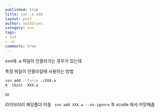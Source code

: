 ```yaml
---
published: true
title: svn .a add
layout: post
author: sw23blues
category: svn
tags:
- svn
- .a
comments: true
---
```



svn에 .a 파일이 안올라가는 경우가 있는데

특정 파일이 안올라갈때 사용하는 방법

```bash
svn add --force ./XXX.a
A  (bin)  XXX.a
```

or
 
라이브러리 해당폴더 이동 ` svn add XXX.a --no-ignore`  후 xcode 에서 커밋해줌


